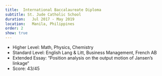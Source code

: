 ```yaml
---
title:  International Baccalaureate Diploma
subtitle: St. Jude Catholic School
duration:   Jul 2017 - May 2019
location:   Manila, Philippines
order: 2
show: true
---
```


- Higher Level: Math, Physics, Chemistry
- Standard Level: English Lang & Litt, Business Management, French AB
- Extended Essay: “Position analysis on the output motion of Jansen’s linkage“
- Score: 43/45